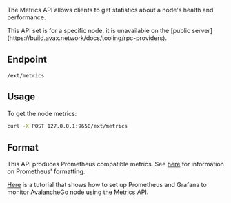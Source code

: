 The Metrics API allows clients to get statistics about a node's health and performance.

<Callout title="Note">
This API set is for a specific node, it is unavailable on the [public server](https://build.avax.network/docs/tooling/rpc-providers).
</Callout>

## Endpoint

```
/ext/metrics
```

## Usage

To get the node metrics:

```sh
curl -X POST 127.0.0.1:9650/ext/metrics
```

## Format

This API produces Prometheus compatible metrics. See [here](https://github.com/prometheus/docs/blob/main/content/docs/instrumenting/exposition_formats.md) for information on Prometheus' formatting.

[Here](https://build.avax.network/docs/nodes/maintain/monitoring) is a tutorial that shows how to set up Prometheus and Grafana to monitor AvalancheGo node using the Metrics API.
